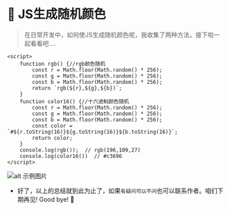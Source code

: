 # :cherry_blossom: JS生成随机颜色



>在日常开发中，如何使JS生成随机颜色呢，我收集了两种方法，接下啦一起看看吧....



```
<script>
    function rgb() {//rgb颜色随机
        const r = Math.floor(Math.random() * 256);
        const g = Math.floor(Math.random() * 256);
        const b = Math.floor(Math.random() * 256);
        return `rgb(${r},${g},${b})`;
    }
    function color16() {//十六进制颜色随机
        const r = Math.floor(Math.random() * 256);
        const g = Math.floor(Math.random() * 256);
        const b = Math.floor(Math.random() * 256);
        const color = `#${r.toString(16)}${g.toString(16)}${b.toString(16)}`;
        return color;
    }
    console.log(rgb());  // rgb(196,109,27)
    console.log(color16())  // #c3696
</script>

```


![alt 示例图片](/img/study/javascript/JS生成随机颜色/demo.jpg)




* 好了，以上的总结就到此为止了，如果`有疑问可以不问`也可以联系作者。咱们下期再见! Good bye! 🌸
